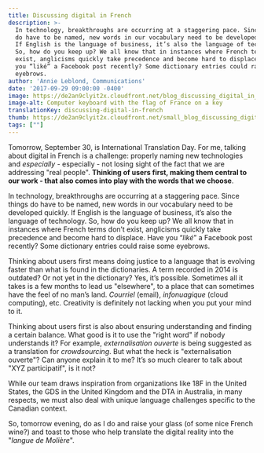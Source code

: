 ```yaml
---
title: Discussing digital in French
description: >-
  In technology, breakthroughs are occurring at a staggering pace. Since things
  do have to be named, new words in our vocabulary need to be developed quickly.
  If English is the language of business, it’s also the language of technology.
  So, how do you keep up? We all know that in instances where French terms don’t
  exist, anglicisms quickly take precedence and become hard to displace. Have
  you “liké” a Facebook post recently? Some dictionary entries could raise some
  eyebrows.
author: 'Annie Leblond, Communications'
date: '2017-09-29 09:00:00 -0400'
image: https://de2an9clyit2x.cloudfront.net/blog_discussing_digital_in_french_2017_0d1d34a4de.jpg
image-alt: Computer keyboard with the flag of France on a key
translationKey: discussing-digital-in-french
thumb: https://de2an9clyit2x.cloudfront.net/small_blog_discussing_digital_in_french_2017_0d1d34a4de.jpg
tags: [""]
---
```

Tomorrow, September 30, is International Translation Day. For me, talking about digital in French is a challenge: properly naming new technologies and *especially* - especially - not losing sight of the fact that we are addressing "real people". **Thinking of users first, making them central to our work - that also comes into play with the words that we choose**.

In technology, breakthroughs are occurring at a staggering pace. Since things do have to be named, new words in our vocabulary need to be developed quickly. If English is the language of business, it’s also the language of technology. So, how do you keep up? We all know that in instances where French terms don’t exist, anglicisms quickly take precedence and become hard to displace. Have you “*liké*” a Facebook post recently? Some dictionary entries could raise some eyebrows.

Thinking about users first means doing justice to a language that is evolving faster than what is found in the dictionaries. A term recorded in 2014 is outdated? Or not yet in the dictionary? Yes, it’s possible. Sometimes all it takes is a few months to lead us "elsewhere", to a place that can sometimes have the feel of no man’s land. *Courriel* (email), *infonuagique* (cloud computing), etc. Creativity is definitely not lacking when you put your mind to it.

Thinking about users first is also about ensuring understanding and finding a certain balance. What good is it to use the "right word" if nobody understands it? For example, *externalisation ouverte* is being suggested as a translation for *crowdsourcing*. But what the heck is "externalisation ouverte"? Can anyone explain it to me? It’s so much clearer to talk about "XYZ participatif", is it not?

While our team draws inspiration from organizations like 18F in the United States, the GDS in the United Kingdom and the DTA in Australia, in many respects, we must also deal with unique language challenges specific to the Canadian context.

So, tomorrow evening, do as I do and raise your glass (of some nice French wine?) and toast to those who help translate the digital reality into the "*langue de Molière*".

